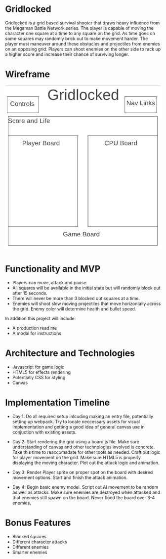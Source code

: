 # Gridlocked

Gridlocked is a grid based survival shooter that draws heavy influence from the Megaman Battle Network series. The player is capable of moving the character one square at a time to any square on the grid. As time goes on some squares may randomly brick out to make movement harder. The player must maneuver around these obstacles and projectiles from enemies on an opposing grid. Players can shoot enemies on the other side to rack up a higher score and increase their chance of surviving longer.

# Wireframe 

![Alt text](Wire/wireframe.png)

# Functionality and MVP

* Players can move, attack and pause. 
* All squares will be available in the initial state but will randomly block out after 15 seconds.
* There will never be more than 3 blocked out squares at a time. 
* Enemies will shoot slow moving projectiles that move horizontally across the grid. Enemy color will determine health and bullet speed.

In addition this project will include:

* A production read me
* A modal for instructions

# Architecture and Technologies 

* Javascript for game logic 
* HTML5 for effects rendering
* Potentially CSS for styling 
* Canvas 

# Implementation Timeline 

* Day 1: Do all required setup inlcuding making an entry file, potentially setting up webpack. Try to locate neccessary assets for visual implementation and getting a good idea of general canvas use in conjuction with existing assets.

* Day 2: Start rendering the grid using a board.js file. Make sure understanding of canvas and other technologies involved is concrete. Take this time to reaccomadate for other tools as needed. Craft out logic for player movement on the grid. Make sure HTML5 is properly displaying the moving character. Plot out the attack logic and animation.

* Day 3: Render Player sprite on proper spot on the board with desired movement options. Start and finish the attack animation. 

* Day 4: Begin basic enemy model. Script out AI movement to be random as well as attacks. Make sure enemies are destroyed when attacked and that enemies still spawn on the board. Never flood the board over 3-4 enemies.

# Bonus Features 

* Blocked squares 
* Different character attacks
* Different enemies
* Smarter enemies 


